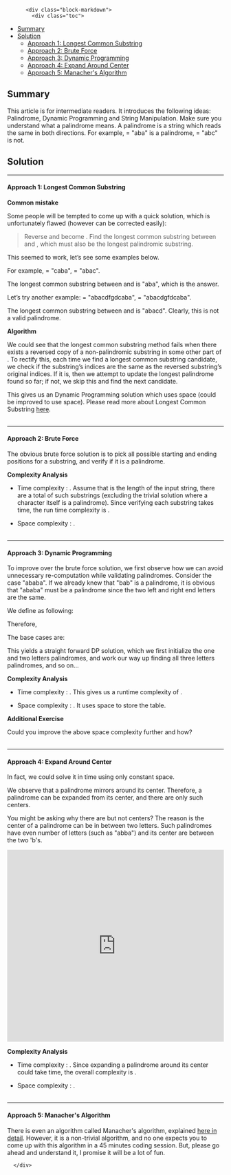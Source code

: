 <div class="article-body">
        
          <div class="block-markdown">
            <div class="toc">
<ul>
<li><a href="#summary">Summary</a></li>
<li><a href="#solution">Solution</a><ul>
<li><a href="#approach-1-longest-common-substring">Approach 1: Longest Common Substring</a></li>
<li><a href="#approach-2-brute-force">Approach 2: Brute Force</a></li>
<li><a href="#approach-3-dynamic-programming">Approach 3: Dynamic Programming</a></li>
<li><a href="#approach-4-expand-around-center">Approach 4: Expand Around Center</a></li>
<li><a href="#approach-5-manachers-algorithm">Approach 5: Manacher's Algorithm</a></li>
</ul>
</li>
</ul>
</div>
<h2 id="summary">Summary</h2>
<p>This article is for intermediate readers. It introduces the following ideas:
Palindrome, Dynamic Programming and String Manipulation. Make sure you understand what a palindrome means. A palindrome is a string which reads the same in both directions. For example, <script type="math/tex; mode=display">S</script> = "aba" is a palindrome, <script type="math/tex; mode=display">S</script> = "abc" is not.</p>
<h2 id="solution">Solution</h2>
<hr>
<h4 id="approach-1-longest-common-substring">Approach 1: Longest Common Substring</h4>
<p><strong>Common mistake</strong></p>
<p>Some people will be tempted to come up with a quick solution, which is unfortunately flawed (however can be corrected easily):</p>
<blockquote>
<p>Reverse <script type="math/tex; mode=display">S</script> and become <script type="math/tex; mode=display">S'</script>. Find the longest common substring between <script type="math/tex; mode=display">S</script> and <script type="math/tex; mode=display">S'</script>, which must also be the longest palindromic substring.</p>
</blockquote>
<p>This seemed to work, let’s see some examples below.</p>
<p>For example, <script type="math/tex; mode=display">S</script> = "caba", <script type="math/tex; mode=display">S'</script> = "abac".</p>
<p>The longest common substring between <script type="math/tex; mode=display">S</script> and <script type="math/tex; mode=display">S'</script> is "aba", which is the answer.</p>
<p>Let’s try another example: <script type="math/tex; mode=display">S</script> = "abacdfgdcaba", <script type="math/tex; mode=display">S'</script> = "abacdgfdcaba".</p>
<p>The longest common substring between <script type="math/tex; mode=display">S</script> and <script type="math/tex; mode=display">S'</script> is "abacd". Clearly, this is not a valid palindrome.</p>
<p><strong>Algorithm</strong></p>
<p>We could see that the longest common substring method fails when there exists a reversed copy of a non-palindromic substring in some other part of <script type="math/tex; mode=display">S</script>. To rectify this, each time we find a longest common substring candidate, we check if the substring’s indices are the same as the reversed substring’s original indices. If it is, then we attempt to update the longest palindrome found so far; if not, we skip this and find the next candidate.</p>
<p>This gives us an <script type="math/tex; mode=display">O(n^2)</script> Dynamic Programming solution which uses <script type="math/tex; mode=display">O(n^2)</script> space (could be improved to use <script type="math/tex; mode=display">O(n)</script> space). Please read more about Longest Common Substring <a href="https://en.wikipedia.org/wiki/Longest_common_substring">here</a>.
<br>
<br></p>
<hr>
<h4 id="approach-2-brute-force">Approach 2: Brute Force</h4>
<p>The obvious brute force solution is to pick all possible starting and ending positions for a substring, and verify if it is a palindrome.</p>
<p><strong>Complexity Analysis</strong></p>
<ul>
<li>
<p>Time complexity : <script type="math/tex; mode=display">O(n^3)</script>.
Assume that <script type="math/tex; mode=display">n</script> is the length of the input string, there are a total of <script type="math/tex; mode=display">\binom{n}{2} = \frac{n(n-1)}{2}</script> such substrings (excluding the trivial solution where a character itself is a palindrome). Since verifying each substring takes <script type="math/tex; mode=display">O(n)</script> time, the run time complexity is <script type="math/tex; mode=display">O(n^3)</script>.</p>
</li>
<li>
<p>Space complexity : <script type="math/tex; mode=display">O(1)</script>.
<br>
<br></p>
</li>
</ul>
<hr>
<h4 id="approach-3-dynamic-programming">Approach 3: Dynamic Programming</h4>
<p>To improve over the brute force solution, we first observe how we can avoid unnecessary re-computation while validating palindromes. Consider the case "ababa". If we already knew that "bab" is a palindrome, it is obvious that "ababa" must be a palindrome since the two left and right end letters are the same.</p>
<p>We define <script type="math/tex; mode=display">P(i,j)</script> as following:</p>
<p>
<script type="math/tex; mode=display">
P(i,j) =
     \begin{cases}
       \text{true,} &\quad\text{if the substring } S_i \dots S_j \text{ is a palindrome}\\
       \text{false,} &\quad\text{otherwise.} \
     \end{cases}
</script>
</p>
<p>Therefore,</p>
<p>
<script type="math/tex; mode=display">
P(i, j) = ( P(i+1, j-1) \text{ and } S_i == S_j )
</script>
</p>
<p>The base cases are:</p>
<p>
<script type="math/tex; mode=display">
P(i, i) = true
</script>
</p>
<p>
<script type="math/tex; mode=display">
P(i, i+1) = ( S_i == S_{i+1} )
</script>
</p>
<p>This yields a straight forward DP solution, which we first initialize the one and two letters palindromes, and work our way up finding all three letters palindromes, and so on...</p>
<p><strong>Complexity Analysis</strong></p>
<ul>
<li>
<p>Time complexity : <script type="math/tex; mode=display">O(n^2)</script>.
This gives us a runtime complexity of <script type="math/tex; mode=display">O(n^2)</script>.</p>
</li>
<li>
<p>Space complexity : <script type="math/tex; mode=display">O(n^2)</script>.
It uses <script type="math/tex; mode=display">O(n^2)</script> space to store the table.</p>
</li>
</ul>
<p><strong>Additional Exercise</strong></p>
<p>Could you improve the above space complexity further and how?
<br>
<br></p>
<hr>
<h4 id="approach-4-expand-around-center">Approach 4: Expand Around Center</h4>
<p>In fact, we could solve it in <script type="math/tex; mode=display">O(n^2)</script> time using only constant space.</p>
<p>We observe that a palindrome mirrors around its center. Therefore, a palindrome can be expanded from its center, and there are only <script type="math/tex; mode=display">2n - 1</script> such centers.</p>
<p>You might be asking why there are <script type="math/tex; mode=display">2n - 1</script> but not <script type="math/tex; mode=display">n</script> centers? The reason is the center of a palindrome can be in between two letters. Such palindromes have even number of letters (such as "abba") and its center are between the two 'b's.</p>
<iframe src="https://leetcode.com/playground/5w5ZZtTd/shared" frameborder="0" width="100%" height="446" name="5w5ZZtTd"></iframe>

<p><strong>Complexity Analysis</strong></p>
<ul>
<li>
<p>Time complexity : <script type="math/tex; mode=display">O(n^2)</script>.
Since expanding a palindrome around its center could take <script type="math/tex; mode=display">O(n)</script> time, the overall complexity is <script type="math/tex; mode=display">O(n^2)</script>.</p>
</li>
<li>
<p>Space complexity : <script type="math/tex; mode=display">O(1)</script>.
<br>
<br></p>
</li>
</ul>
<hr>
<h4 id="approach-5-manachers-algorithm">Approach 5: Manacher's Algorithm</h4>
<p>There is even an <script type="math/tex; mode=display">O(n)</script> algorithm called Manacher's algorithm, explained <a href="https://articles.leetcode.com/longest-palindromic-substring-part-ii/">here in detail</a>. However, it is a non-trivial algorithm, and no one expects you to come up with this algorithm in a 45 minutes coding session. But, please go ahead and understand it, I promise it will be a lot of fun.</p>
          </div>
        
      </div>